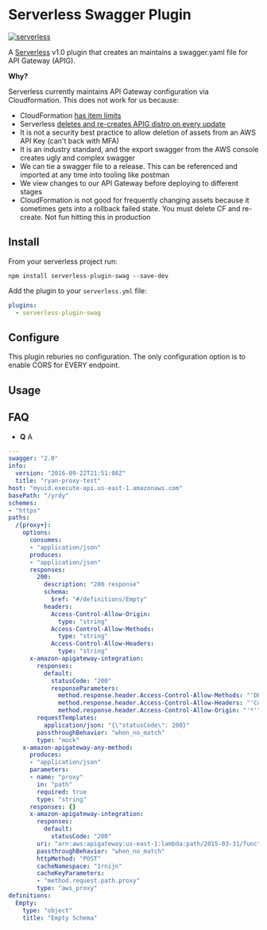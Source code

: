 # Serverless Swagger Plugin

[![serverless](http://public.serverless.com/badges/v3.svg)](http://www.serverless.com)

A [Serverless](https://serverless.com) v1.0 plugin that creates an maintains a swagger.yaml file for API Gateway (APIG).

**Why?** 

Serverless currently maintains API Gateway configuration via Cloudformation.  This does not work for us because:

-  CloudFormation [has item limits](https://github.com/serverless/serverless/issues/2387)
-  Serverless [deletes and re-creates APIG distro on every update](https://github.com/serverless/serverless/issues/2530)
-  It is not a security best practice to allow deletion of assets from an AWS API Key (can't back with MFA)
-  It is an industry standard, and the export swagger from the AWS console creates ugly and complex swagger
-  We can tie a swagger file to a release.  This can be referenced and imported at any time into tooling like postman
-  We view changes to our API Gateway before deploying to different stages
-  CloudFormation is not good for frequently changing assets because it sometimes gets into a rollback failed state.  You must delete CF and re-create.  Not fun hitting this in production

## Install

From your serverless project run:
```
npm install serverless-plugin-swag --save-dev
```

Add the plugin to your `serverless.yml` file:

```yaml
plugins:
  - serverless-plugin-swag
```

## Configure

This plugin reburies no configuration. The only configuration option is to enable CORS for EVERY endpoint. 

## Usage

## FAQ

- **Q** A


```yaml
---
swagger: "2.0"
info:
  version: "2016-09-22T21:51:08Z"
  title: "ryan-proxy-test"
host: "myuid.execute-api.us-east-1.amazonaws.com"
basePath: "/yrdy"
schemes:
- "https"
paths:
  /{proxy+}:
    options:
      consumes:
      - "application/json"
      produces:
      - "application/json"
      responses:
        200:
          description: "200 response"
          schema:
            $ref: "#/definitions/Empty"
          headers:
            Access-Control-Allow-Origin:
              type: "string"
            Access-Control-Allow-Methods:
              type: "string"
            Access-Control-Allow-Headers:
              type: "string"
      x-amazon-apigateway-integration:
        responses:
          default:
            statusCode: "200"
            responseParameters:
              method.response.header.Access-Control-Allow-Methods: "'DELETE,GET,HEAD,OPTIONS,PATCH,POST,PUT'"
              method.response.header.Access-Control-Allow-Headers: "'Content-Type,Authorization,X-Amz-Date,X-Api-Key,X-Amz-Security-Token'"
              method.response.header.Access-Control-Allow-Origin: "'*'"
        requestTemplates:
          application/json: "{\"statusCode\": 200}"
        passthroughBehavior: "when_no_match"
        type: "mock"
    x-amazon-apigateway-any-method:
      produces:
      - "application/json"
      parameters:
      - name: "proxy"
        in: "path"
        required: true
        type: "string"
      responses: {}
      x-amazon-apigateway-integration:
        responses:
          default:
            statusCode: "200"
        uri: "arn:aws:apigateway:us-east-1:lambda:path/2015-03-31/functions/arn:aws:lambda:us-east-1:myAWSAccount:function:helloworld-proxy/invocations"
        passthroughBehavior: "when_no_match"
        httpMethod: "POST"
        cacheNamespace: "1rnijn"
        cacheKeyParameters:
        - "method.request.path.proxy"
        type: "aws_proxy"
definitions:
  Empty:
    type: "object"
    title: "Empty Schema"
```